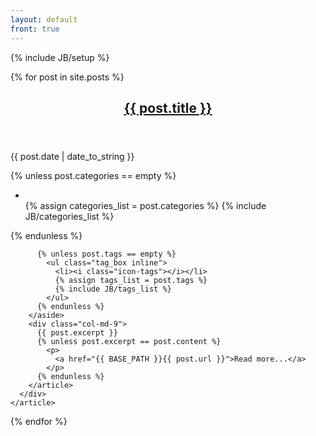 ```yaml
---
layout: default
front: true
---
```

{% include JB/setup %}

<section class="posts">
  {% for post in site.posts %}
    <article>
      <header class="row">
        <h2 class="col-md-9 col-md-offset-3"><a href="{{ BASE_PATH }}{{ post.url }}">{{ post.title }}</a></h2>
      </header>
      <div class="row">
    		<aside class="meta col-md-3">
		      <p class="text-muted"><time datetime="{{ post.date }}">{{ post.date | date_to_string }}</time></p>
          {% unless post.categories == empty %}
            <ul class="tag_box inline">
              <li><i class="icon-folder-open"></i></li>
              {% assign categories_list = post.categories %}
              {% include JB/categories_list %}
            </ul>
          {% endunless %}

          {% unless post.tags == empty %}
            <ul class="tag_box inline">
              <li><i class="icon-tags"></i></li>
              {% assign tags_list = post.tags %}
              {% include JB/tags_list %}
            </ul>
          {% endunless %}
        </aside>
        <div class="col-md-9">
          {{ post.excerpt }}
          {% unless post.excerpt == post.content %}
            <p>
              <a href="{{ BASE_PATH }}{{ post.url }}">Read more...</a>
            </p>
          {% endunless %}
        </article>
      </div>
    </article>
  {% endfor %}
</section>

